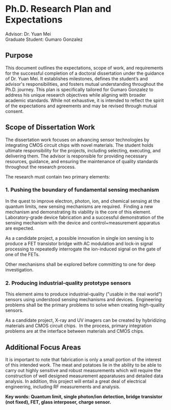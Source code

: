 # Ph.D. Research Plan and Expectations

Advisor: Dr. Yuan Mei  
Graduate Student: Gumaro Gonzalez

## Purpose

This document outlines the expectations, scope of work, and requirements for the successful completion of a doctoral dissertation under the guidance of Dr. Yuan Mei.  It establishes  milestones, defines the student’s and advisor's responsibilities, and fosters mutual understanding throughout the Ph.D. journey.  This plan is specifically tailored for Gumaro Gonzalez to address his unique research objectives while aligning with broader academic standards.  While not exhaustive, it is intended to reflect the spirit of the expectations and agreements and may be revised through mutual consent.

## Scope of Dissertation Work

The dissertation work focuses on advancing sensor technologies by integrating CMOS circuit chips with novel materials.  The student holds ultimate responsibility for the projects, including selecting, executing, and delivering them.  The advisor is responsible for providing necessary resources, guidance, and ensuring the maintenance of quality standards throughout the research process.

The research must contain two primary elements:

### 1. Pushing the boundary of fundamental sensing mechanism

In the quest to improve electron, photon, ion, and chemical sensing at the quantum limits, new sensing mechanisms are required.  Finding a new mechanism and demonstrating its viability is the core of this element.  Laboratory-grade device fabrication and a successful demonstration of the sensing mechanism with the device and control+measurement apparatus are expected.

As a candidate project, a possible innovation in single ion sensing is to produce a FET transistor bridge with AC modulation and lock-in signal processing to repeatedly interrogate the ion-induced signal on the gate of one of the FETs.

Other mechanisms shall be explored before committing to one for deep investigation.

### 2. Producing industrial-quality prototype sensors

This element aims to produce industrial-quality ("usable in the real world") sensors using understood sensing mechanisms and devices.  Engineering problems shall be the primary problems to solve when creating high-quality sensors.

As a candidate project, X-ray and UV imagers can be created by hybridizing materials and CMOS circuit chips.  In the process, primary integration problems are at the interface between materials and CMOS chips.

## Additional Focus Areas

It is important to note that fabrication is only a small portion of the interest of this intended work. The meat and potatoes lie in the ability to be able to carry out highly sensitive and robust measurements which will require the construction of well designed measurement apparatuses and detailed data analysis.  In addition, this project will entail a great deal of electrical engineering, including RF measurements and analysis.

**Key words: Quantum limit, single photon/ion detection, bridge transistor (not fixed), FET, glass interposer, charge sensor.**
